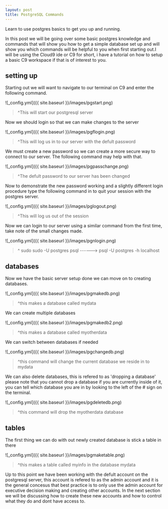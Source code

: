 ```yaml
---
layout: post
title: PostgreSQL Commands
---
```


Learn to use postgres basics to get you up and running.



In this post we will be going over some basic postgres knowledge and commands that will show you how to get a simple database set up and will show you which commands will be helpful to you when first starting out.I will be using the Cloud9 ide or C9 for short, i have a tutorial on how to setup a basic C9 workspace if that is of interest to you.

## setting up

Starting out we will want to navigate to our terminal on C9 and enter the following command.

![_config.yml]({{ site.baseurl }}/images/pgstart.png)

>^This will start our postgresql server

Now we should login so that we can make changes to the server

![_config.yml]({{ site.baseurl }}/images/pgflogin.png)

>^This will log us in to our server with the defult password

We must create a new password so we can create a more secure way to connect to our server. The following command may help with that.

![_config.yml]({{ site.baseurl }}/images/pgpasschange.png)

>^The defult password to our server has been changed

Now to demonstrate the new password working and a slightly different login procedure type the following command in to quit your session with the postgres server.

![_config.yml]({{ site.baseurl }}/images/pglogout.png)

>^This will log us out of the session

Now we can login to our server using a similar command from the first time, take note of the small changes made.

![_config.yml]({{ site.baseurl }}/images/pgnlogin.png)

>^ sudo sudo -U postgres psql  ------> psql -U postgres -h localhost
## databases
Now we have the basic server setup done we can move on to creating databases.

![_config.yml]({{ site.baseurl }}/images/pgmakedb.png)

>^this makes a database called mydata

We can create multiple databases

![_config.yml]({{ site.baseurl }}/images/pgmakedb2.png)

>^this makes a database called myotherdata

We can switch between databases if needed

![_config.yml]({{ site.baseurl }}/images/pgchangedb.png)

>^this command will change the current database we reside in to mydata

We can also delete databases, this is refered to as 'dropping a database'
please note that you cannot drop a database if you are currently inside of it, 
you can tell which database you are in by looking to the left of the # sign on the terminal.

![_config.yml]({{ site.baseurl }}/images/pgdeletedb.png)

>^this command will drop the myotherdata database

## tables
The first thing we can do with out newly created database is stick a table in there

![_config.yml]({{ site.baseurl }}/images/pgmaketable.png)

>^this makes a table called myinfo in the database mydata


Up to this point we have been working with the defult account on the postgresql server, this account is refered to as the admin account and it is the general concesus that best practice is to only use the admin account for executive decision making and creating other accounts. In the next section we will be discussing how to create these new accounts and how to control what they do and dont have access to.
